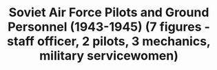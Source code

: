 ---
layout: product
title: "Soviet Air Force Pilots and Ground Personnel (1943-1945)  (7 figures -  staff officer, 2 pilots, 3 mechanics, military servicewomen)"
price: "TBA" 
desc: "Maketa"
img_path: "/assets/img/ICM 48084.webp"
brand: "N/A"
available: false
special_offer: false
new: false
soon: false
cat: "010000"
subcat: "013600"
subsubcat: "0N/A"
sifra: "ICM 48084"
popular: false
---